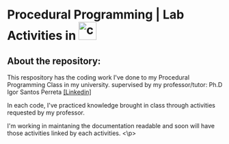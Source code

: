 <h1 align="left">Procedural Programming | Lab Activities in <img src="https://cdn.jsdelivr.net/gh/devicons/devicon/icons/c/c-original.svg" height="42" width="42" alt="c logo"  /></h1>
<h2>About the repository:</h2>

<p>
This respository has the coding work I've done to my Procedural Programming Class in my university.
supervised by my professor/tutor: 
Ph.D Igor Santos Perreta <a href="https://www.linkedin.com/in/igor-santos-peretta/"> [Linkedin] </a>

In each code, I've practiced knowledge brought in class through activities requested by my professor.

I'm working in maintaning the documentation readable and soon will have those activities linked by each activities.
<\p>
